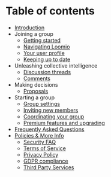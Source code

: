 # Table of contents

* [Introduction](README.md)
* Joining a group
   * [Getting started](getting_started.md)
   * [Navigating Loomio](reading_loomio.md)
   * [Your user profile](your_user_profile.md)
   * [Keeping up to date](keeping_up_to_date.md)
* Unleashing collective intelligence
   * [Discussion threads](discussion_threads.md)
   * [Comments](comments.md)
* Making decisions
   * [Proposals](proposals.md)
* Starting a group
   * [Group settings](group_settings.md)
   * [Inviting new members](inviting_new_members.md)
   * [Coordinating your group](coordinating_your_group.md)
   * [Premium features and upgrading](pricing.md)
* [Frequently Asked Questions](frequently_asked_questions.md)
* [Policies & More Info](policies.md)
   * [Security FAQ](security_privacy.md)
   * [Terms of Service](https://www.loomio.org/terms_of_service)
   * [Privacy Policy](https://www.loomio.org/privacy)
   * [GDPR compliance](https://www.loomio.org/gdpr)
   * [Third Party Services](https://www.loomio.org/third_parties)
